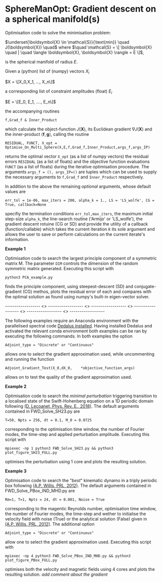 # SphereManOpt: Gradient descent on a spherical manifold(s)

Optimisation code to solve the minimisation problem:

$\underset{\boldsymbol{X} \in \mathcal{S}}{\text{min}} \quad J(\boldsymbol{X}) \quad$  where  $\quad \mathcal{S} = \[ \boldsymbol{X} \quad | \quad \langle \boldsymbol{X}, \boldsymbol{X} \rangle = E \]$,

is the spherical manifold of radius $E$. 

Given a (python) list of (numpy) vectors $X_i$

$X = \[X_0,X_1, ..., X_n\]$

a corresponding list of constraint amplitudes (float) $E_i$

$E = \[E_0, E_1, ...., E_n\]$

the accompanying routines 

`f,Grad_f & Inner_Product` 

which calculate the object-function $J(\boldsymbol{X})$, its Euclidean gradient $\nabla J(\boldsymbol{X})$ and the inner-product $\langle \boldsymbol{f}, \boldsymbol{g} \rangle$, calling the routine

`RESIDUAL, FUNCT, X_opt = Optimise_On_Multi_Sphere(X,E,f,Grad_f,Inner_Product,args_f,args_IP)`

returns the optimal vector `X_opt` (as a list of numpy vectors) the residual errors `RESIDUAL` (as a list of floats) and the objective function evaluations `FUNCT` (as a list of floats) during the iterative optimisation procedure. The arguments `args_f = (), args_IP=()` are tuples which can be used to supply the necessary arguments to `f,Grad_f` and `Inner_Product` respectively. 

In addition to the above the remaining *optional* arguments, whose default values are

`err_tol = 1e-06, max_iters = 200, alpha_k = 1., LS = 'LS_wolfe', CG = True, callback=None`

specifiy the termination conditions `err_tol,max_iters`, the maximum initial step-size `alpha_k`, the line-search routine ('Armijo' or 'LS_wolfe'), the gradient descent rotuine (CG or SD) and provide the utility of a callback (function/callable) which takes the current iteration $k$ its sole argument and allows the user to save or perform calculations on the current iterate's information.

**Example 1**

Optimisation code to search the largest principle component of a symmetric matrix M. The parameter `DIM` controls the dimension of the random symmetric matrix generated. Executing this script with 

`python3 PCA_example.py`

finds the principle component, using steepest-descent (SD) and conjugate-gradient (CG) methos, plots the residual error of each and compares with the optimal solution as found using numpy's built-in eigen-vector solver.

------------------  <>  ------------------  <>  ------------------  <>  ------------------  <>  ------------------  <>  ------------------ 

The following examples require an Anaconda environment with the parallelised spectral code [Dedalus installed](https://dedalus-project.org). Having installed Dedalus and activated the relevant conda environment both examples can be ran by executing the following commands. In both examples the option

`Adjoint_type = "Discrete" or "Continuous"`

allows one to select the gradient approximation used, while uncommenting and running the function 

`Adjoint_Gradient_Test(X_0,dX_0,	*objective_function_args)`

allows on to test the quality of the gradient approximation used.

**Example 2**

Optimisation code to search the *minimal perturbation* triggering transition to a localised state of the Swift-Hohenberg equation on a 1D periodic domain following [(D. Lecoanet, Phys. Rev. E., 2018)](https://link.aps.org/doi/10.1103/PhysRevE.97.012212). The default arguments contained in FWD_Solve_SH23.py are

`T=50, Npts = 256, dt = 0.1, M_0 = 0.0725`

corresponding to the optimisation time window, the number of Fourier modes, the time-step and applied perturbation amplitude.  Executing this script with 

`mpiexec -np 1 python3 FWD_Solve_SH23.py && python3 plot_figure_SH23_FULL.py`

optimises the perturbation using 1 core and plots the resulting solution.

**Example 3**

Optimisation code to search the "*best*" kinematic dynamo in a triply periodic box following [(A.P. Willis, PRL, 2012)](https://doi.org/10.1103/PhysRevLett.109.251101). The default arguments contained in FWD_Solve_PBox_IND_MHD.py are

`Rm=1, T=1, Npts = 24, dt = 0.001, Noise = True`

corresponding to the magentic Reynolds number, optimisation time window, the number of Fourier modes, the time-step and wether to initialise the velocity field with noise (True) or the analytical solution (False) given in [(A.P. Willis, PRL, 2012)](https://doi.org/10.1103/PhysRevLett.109.251101). The additional option

`Adjoint_type = "Discrete" or "Continuous"`

allow one to select the gradient approximation used. Executing this script with 

`mpiexec -np 4 python3 FWD_Solve_PBox_IND_MHD.py && python3 plot_figure_PBox_FULL.py`

optimises both the velocity and magnetic fields using 4 cores and plots the resulting solution. *add comment about the gradient*
